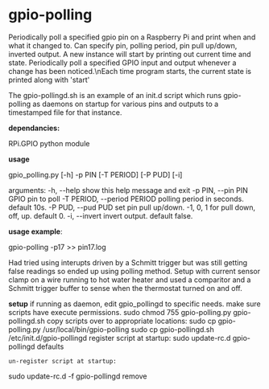 # gpio-polling

Periodically poll a specified gpio pin on a Raspberry Pi and print when and what it changed to.
Can specify pin, polling period, pin pull up/down, inverted output.
A new instance will start by printing out current time and state.
Periodically poll a specified GPIO input and output whenever a change has been noticed.\nEach time program starts, the current state is printed along with 'start'

The gpio-pollingd.sh is an example of an init.d script which runs gpio-polling as daemons on startup for various pins and outputs to a timestamped file for that instance.

**dependancies:**

RPi.GPIO python module

**usage**

gpio_polling.py [-h] -p PIN [-T PERIOD] [-P PUD] [-i]

arguments:
  -h, --help            show this help message and exit
  -p PIN, --pin PIN     GPIO pin to poll
  -T PERIOD, --period PERIOD
                        polling period in seconds. default 10s.
  -P PUD, --pud PUD     set pin pull up/down. -1, 0, 1 for pull down, off, up. default 0.
  -i, --invert          invert output. default false.

**usage example**:

gpio-polling -p17 >> pin17.log

Had tried using interupts driven by a Schmitt trigger but was still getting false readings so ended up using polling method.
Setup with current sensor clamp on a wire running to hot water heater and used a comparitor and a Schmitt trigger buffer to sense when the thermostat turned on and off. 

**setup**
if running as daemon, edit gpio_pollingd to specific needs.
	make sure scripts have execute permissions.
sudo chmod 755 gpio-polling.py gpio-pollingd.sh
	copy scripts over to appropriate locations:
sudo cp gpio-polling.py /usr/local/bin/gpio-polling
sudo cp gpio-pollingd.sh /etc/init.d/gpio-pollingd
	register script at startup:
sudo update-rc.d gpio-pollingd defaults

	un-register script at startup:
sudo update-rc.d -f  gpio-pollingd remove  
